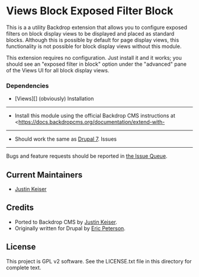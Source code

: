 Views Block Exposed Filter Block
=================================

This is a a utility Backdrop extension that allows you to configure exposed
filters on block display views to be displayed and placed as standard blocks.
Although this is possible by default for page display views, this functionality
is not possible for block display views without this module.

This extension requires no configuration. Just install it and it works; you
should see an "exposed filter in block" option under the "advanced" pane of the
Views UI for all block display views.

### Dependencies
* [Views][] (obviously)
Installation
------------

* Install this module using the official Backdrop CMS instructions at
  <https://docs.backdropcms.org/documentation/extend-with-
-------------------------

* Should work the same as [Drupal 7](https://www.drupal.org/project/views_block_filter_block).
Issues
------

Bugs and feature requests should be reported in [the Issue Queue](https://github.com/backdrop-contrib/views_block_filter_block/issues).

Current Maintainers
-------------------

- [Justin Keiser](https://github.com/keiserjb)

Credits
-------

* Ported to Backdrop CMS by [Justin Keiser](https://github.com/keiserjb).
* Originally written for Drupal by [Eric Peterson](https://github.com/iamEAP).

License
-------

This project is GPL v2 software.
See the LICENSE.txt file in this directory for complete text.
